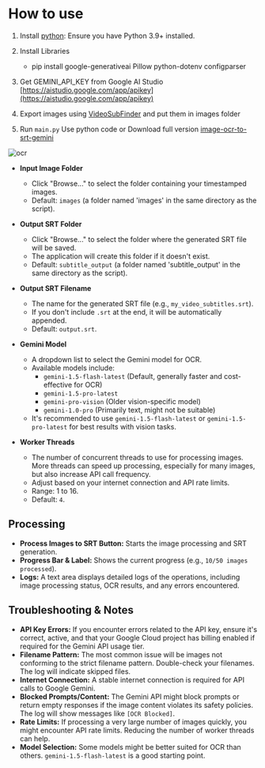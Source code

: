 # How to use

1. Install [python](https://www.python.org/): Ensure you have Python 3.9+ installed.

2. Install Libraries

    *   pip install google-generativeai Pillow python-dotenv configparser

3. Get GEMINI_API_KEY from Google AI Studio [https://aistudio.google.com/app/apikey](https://aistudio.google.com/app/apikey)

4. Export images using [VideoSubFinder](https://sourceforge.net/projects/videosubfinder/) and put them in images folder

5. Run `main.py` Use python code or Download full version [image-ocr-to-srt-gemini](https://github.com/MrGamesKingPro/image-ocr-to-srt-gemini/releases/tag/image-ocr-to-srt-gemini)

![ocr](https://github.com/user-attachments/assets/ff68aa80-94c8-4e34-aecf-36b57b367092)


*   **Input Image Folder**
    *   Click "Browse..." to select the folder containing your timestamped images.
    *   Default: `images` (a folder named 'images' in the same directory as the script).

*   **Output SRT Folder**
    *   Click "Browse..." to select the folder where the generated SRT file will be saved.
    *   The application will create this folder if it doesn't exist.
    *   Default: `subtitle_output` (a folder named 'subtitle_output' in the same directory as the script).

*   **Output SRT Filename**
    *   The name for the generated SRT file (e.g., `my_video_subtitles.srt`).
    *   If you don't include `.srt` at the end, it will be automatically appended.
    *   Default: `output.srt`.

*   **Gemini Model**
    *   A dropdown list to select the Gemini model for OCR.
    *   Available models include:
        *   `gemini-1.5-flash-latest` (Default, generally faster and cost-effective for OCR)
        *   `gemini-1.5-pro-latest`
        *   `gemini-pro-vision` (Older vision-specific model)
        *   `gemini-1.0-pro` (Primarily text, might not be suitable)
    *   It's recommended to use `gemini-1.5-flash-latest` or `gemini-1.5-pro-latest` for best results with vision tasks.

*   **Worker Threads**
    *   The number of concurrent threads to use for processing images. More threads can speed up processing, especially for many images, but also increase API call frequency.
    *   Adjust based on your internet connection and API rate limits.
    *   Range: 1 to 16.
    *   Default: `4`.

## Processing
*   **Process Images to SRT Button:** Starts the image processing and SRT generation.
*   **Progress Bar & Label:** Shows the current progress (e.g., `10/50 images processed`).
*   **Logs:** A text area displays detailed logs of the operations, including image processing status, OCR results, and any errors encountered.

## Troubleshooting & Notes

*   **API Key Errors:** If you encounter errors related to the API key, ensure it's correct, active, and that your Google Cloud project has billing enabled if required for the Gemini API usage tier.
*   **Filename Pattern:** The most common issue will be images not conforming to the strict filename pattern. Double-check your filenames. The log will indicate skipped files.
*   **Internet Connection:** A stable internet connection is required for API calls to Google Gemini.
*   **Blocked Prompts/Content:** The Gemini API might block prompts or return empty responses if the image content violates its safety policies. The log will show messages like `[OCR Blocked]`.
*   **Rate Limits:** If processing a very large number of images quickly, you might encounter API rate limits. Reducing the number of worker threads can help.
*   **Model Selection:** Some models might be better suited for OCR than others. `gemini-1.5-flash-latest` is a good starting point.

  

